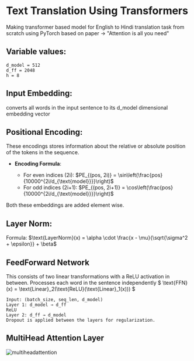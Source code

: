 # Text Translation Using Transformers

Making transformer based model for English to Hindi translation task from scratch using PyTorch based on paper -> "Attention is all you need"

## Variable values:
    d_model = 512
    d_ff = 2048
    h = 8
## Input Embedding:
converts all words in the input sentence to its d_model dimensional embedding vector

## Positional Encoding:
These encodings stores information about the relative or absolute position of the tokens in the sequence.
* **Encoding Formula**:

  * For even indices (2i):
    $PE_{(pos, 2i)} = \sin\left(\frac{pos}{10000^{2i/d_{\text{model}}}}\right)$
  * For odd indices (2i+1):
    $PE_{(pos, 2i+1)} = \cos\left(\frac{pos}{10000^{2i/d_{\text{model}}}}\right)$

Both these embeddings are added element wise. 

## Layer Norm:
Formula: 
  $\text{LayerNorm}(x) = \alpha \cdot \frac{x - \mu}{\sqrt{\sigma^2 + \epsilon}} + \beta$
## FeedForward Network
 This consists of two linear transformations with a ReLU activation in between.
    Processes each word in the sentence independently
 $ \text{FFN}(x) = \text{Linear}_2(\text{ReLU}(\text{Linear}_1(x)))
    $

    Input: (batch_size, seq_len, d_model)
    Layer 1: d_model → d_ff
    ReLU
    Layer 2: d_ff → d_model
    Dropout is applied between the layers for regularization.

## MultiHead Attention Layer
 ![multiheadattention](https://github.com/user-attachments/assets/bcf053d2-93a6-4138-a0f1-a810ece72025)
